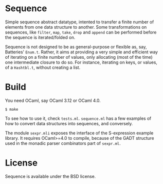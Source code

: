 Sequence
========

Simple sequence abstract datatype, intented to transfer a finite number of
elements from one data structure to another. Some transformations on sequences,
like `filter`, `map`, `take`, `drop` and `append` can be performed before the
sequence is iterated/folded on.

Sequence is not designed to be as general-purpose or flexible as, say,
Batteries' `Enum.t`. Rather, it aims at providing a very simple and efficient
way of iterating on a finite number of values, only allocating (most of the time)
one intermediate closure to do so. For instance, iterating on keys, or values,
of a `Hashtbl.t`, without creating a list.

Build
=====

You need OCaml, say OCaml 3.12 or OCaml 4.0.

    $ make

To see how to use it, check `tests.ml`. `sequence.ml` has a few examples of how to convert
data structures into sequences, and conversely.

The module `sexpr.mli` exposes the interface of the S-expression example library. It
requires OCaml>=4.0 to compile, because of the GADT structure used in the monadic
parser combinators part of `sexpr.ml`.

License
=======

Sequence is available under the BSD license.
